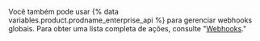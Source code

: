 Você também pode usar {% data variables.product.prodname_enterprise_api %} para gerenciar webhooks globais. Para obter uma lista completa de ações, consulte "[Webhooks](/v3/enterprise-admin/global_webhooks)."

